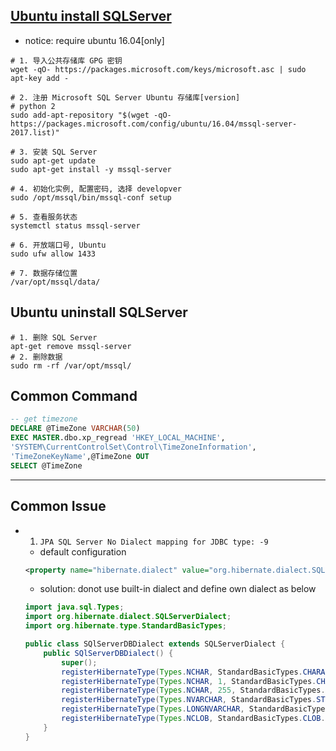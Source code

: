 ## [Ubuntu install SQLServer](https://docs.microsoft.com/zh-cn/sql/linux/quickstart-install-connect-ubuntu?view=sql-server-2017)

- notice: require ubuntu 16.04[only]

```shell
# 1. 导入公共存储库 GPG 密钥
wget -qO- https://packages.microsoft.com/keys/microsoft.asc | sudo apt-key add -

# 2. 注册 Microsoft SQL Server Ubuntu 存储库[version]
# python 2
sudo add-apt-repository "$(wget -qO- https://packages.microsoft.com/config/ubuntu/16.04/mssql-server-2017.list)"

# 3. 安装 SQL Server
sudo apt-get update
sudo apt-get install -y mssql-server

# 4. 初始化实例, 配置密码, 选择 developver
sudo /opt/mssql/bin/mssql-conf setup

# 5. 查看服务状态
systemctl status mssql-server

# 6. 开放端口号, Ubuntu
sudo ufw allow 1433

# 7. 数据存储位置
/var/opt/mssql/data/
```

## Ubuntu uninstall SQLServer

```shell
# 1. 删除 SQL Server
apt-get remove mssql-server
# 2. 删除数据
sudo rm -rf /var/opt/mssql/
```

## Common Command

```sql
-- get timezone
DECLARE @TimeZone VARCHAR(50)
EXEC MASTER.dbo.xp_regread 'HKEY_LOCAL_MACHINE',
'SYSTEM\CurrentControlSet\Control\TimeZoneInformation',
'TimeZoneKeyName',@TimeZone OUT
SELECT @TimeZone
```

---

## Common Issue

- 1. `JPA SQL Server No Dialect mapping for JDBC type: -9`

  - default configuration

  ```xml
  <property name="hibernate.dialect" value="org.hibernate.dialect.SQLServerDialect"/>
  ```

  - solution: donot use built-in dialect and define own dialect as below

  ```java
  import java.sql.Types;
  import org.hibernate.dialect.SQLServerDialect;
  import org.hibernate.type.StandardBasicTypes;

  public class SQlServerDBDialect extends SQLServerDialect {
      public SQlServerDBDialect() {
          super();
          registerHibernateType(Types.NCHAR, StandardBasicTypes.CHARACTER.getName());
          registerHibernateType(Types.NCHAR, 1, StandardBasicTypes.CHARACTER.getName());
          registerHibernateType(Types.NCHAR, 255, StandardBasicTypes.STRING.getName());
          registerHibernateType(Types.NVARCHAR, StandardBasicTypes.STRING.getName());
          registerHibernateType(Types.LONGNVARCHAR, StandardBasicTypes.TEXT.getName());
          registerHibernateType(Types.NCLOB, StandardBasicTypes.CLOB.getName());
      }
  }
  ```
